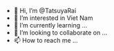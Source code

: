 - 👋 Hi, I’m @TatsuyaRai
- 👀 I’m interested in Viet Nam
- 🌱 I’m currently learning ...
- 💞️ I’m looking to collaborate on ...
- 📫 How to reach me ...

<!---
TatsuyaRai/TatsuyaRai is a ✨ special ✨ repository because its `README.md` (this file) appears on your GitHub profile.
You can click the Preview link to take a look at your changes.
--->
